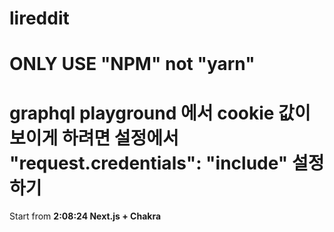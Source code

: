 # lireddit

# ONLY USE "NPM" not "yarn"

# graphql playground 에서 cookie 값이 보이게 하려면 설정에서 "request.credentials": "include" 설정하기

Start from
**2:08:24 Next.js + Chakra**
